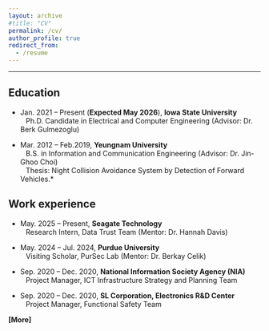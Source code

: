 ```yaml
---
layout: archive
#title: "CV"
permalink: /cv/
author_profile: true
redirect_from:
  - /resume
---
```



------

Education
------
* Jan. 2021 – Present (**Expected May 2026**), **Iowa State University**<br/>
&ensp; Ph.D. Candidate in Electrical and Computer Engineering (Advisor: Dr. Berk Gulmezoglu)
 
* Mar. 2012 – Feb.2019, **Yeungnam University**<br/>
&ensp; B.S. in Information and Communication Engineering (Advisor: Dr. Jin-Ghoo Choi)<br/>
&ensp; Thesis: Night Collision Avoidance System by Detection of Forward Vehicles.*

Work experience
------
* May. 2025 – Present, **Seagate Technology**<br/>
&ensp; Research Intern, Data Trust Team (Mentor: Dr. Hannah Davis)

* May. 2024 – Jul. 2024, **Purdue University**<br/>
&ensp; Visiting Scholar, PurSec Lab (Mentor: Dr. Berkay Celik)

* Sep. 2020 – Dec. 2020, **National Information Society Agency (NIA)**<br/>
&ensp; Project Manager, ICT Infrastructure Strategy and Planning Team
    
* Sep. 2020 – Dec. 2020, **SL Corporation, Electronics R&D Center**<br/>
&ensp; Project Manager, Functional Safety Team

<a href="/files/SeonghunSon_CV.pdf" target="_blank" style="text-decoration: none;"><b>[More]</b></a> <br/> 

<!--  
Under Construction
------
<!--
Education
======
* Ph.D in Version Control Theory, GitHub University, 2018 (expected)
* M.S. in Jekyll, GitHub University, 2014
* B.S. in GitHub, GitHub University, 2012

Work experience
======
* Spring 2024: Academic Pages Collaborator
  * GitHub University
  * Duties includes: Updates and improvements to template
  * Supervisor: The Users

* Fall 2015: Research Assistant
  * GitHub University
  * Duties included: Merging pull requests
  * Supervisor: Professor Hub

* Summer 2015: Research Assistant
  * GitHub University
  * Duties included: Tagging issues
  * Supervisor: Professor Git
  
Skills
======
* Skill 1
* Skill 2
  * Sub-skill 2.1
  * Sub-skill 2.2
  * Sub-skill 2.3
* Skill 3

Publications
======
  <ul>{% for post in site.publications reversed %}
    {% include archive-single-cv.html %}
  {% endfor %}</ul>
  
Talks
======
  <ul>{% for post in site.talks reversed %}
    {% include archive-single-talk-cv.html  %}
  {% endfor %}</ul>
  
Teaching
======
  <ul>{% for post in site.teaching reversed %}
    {% include archive-single-cv.html %}
  {% endfor %}</ul>
  
Service and leadership
======
* Currently signed in to 43 different slack teams -->
